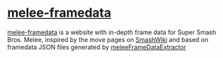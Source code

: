 # [melee-framedata](http://melee-framedata.theshoemaker.de/)
[melee-framedata](http://melee-framedata.theshoemaker.de/) is a website with in-depth frame data for Super Smash Bros. Melee, inspired by the move pages on [SmashWiki](https://www.ssbwiki.com/Samus_(SSBM)/Neutral_aerial) and based on framedata JSON files generated by [meleeFrameDataExtractor](https://github.com/pfirsich/meleeFrameDataExtractor)
